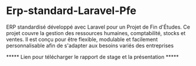 # Erp-standard-Laravel-Pfe
ERP standardisé développé avec Laravel pour un Projet de Fin d'Études. Ce projet couvre la gestion des ressources humaines, comptabilité, stocks et ventes. Il est conçu pour être flexible, modulable et facilement personnalisable afin de s'adapter aux besoins variés des entreprises

***** Lien pour télécharger le rapport de stage et la présentation *****
